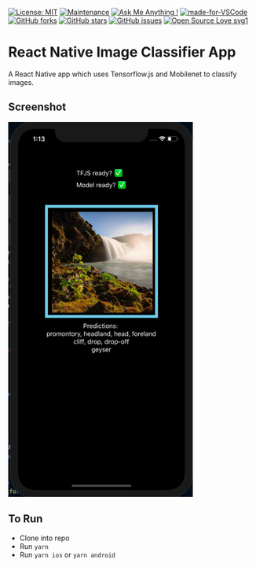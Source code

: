 [![License: MIT](https://img.shields.io/badge/License-MIT-yellow.svg)](https://opensource.org/licenses/MIT)
[![Maintenance](https://img.shields.io/badge/Maintained%3F-yes-green.svg)](https://GitHub.com/Naereen/StrapDown.js/graphs/commit-activity)
[![Ask Me Anything !](https://img.shields.io/badge/Ask%20me-anything-1abc9c.svg)](https://GitHub.com/Naereen/ama)
[![made-for-VSCode](https://img.shields.io/badge/Made%20for-VSCode-1f425f.svg)](https://code.visualstudio.com/)
[![GitHub forks](https://img.shields.io/github/forks/saswatamcode/rn_image_classifier?style=social)](https://GitHub.com/saswatamcode/rn_image_classifier/network/)
[![GitHub stars](https://img.shields.io/github/stars/saswatamcode/rn_image_classifier?style=social)](https://GitHub.com/saswatamcode/rn_image_classifier/stargazers/)
[![GitHub issues](https://img.shields.io/github/issues/saswatamcode/rn_image_classifier.svg)](https://GitHub.com/saswatamcode/rn_image_classifier/issues/)
[![Open Source Love svg1](https://badges.frapsoft.com/os/v1/open-source.svg?v=103)](https://github.com/ellerbrock/open-source-badges/)

# React Native Image Classifier App
A React Native app which uses Tensorflow.js and Mobilenet to classify images.

## Screenshot
![MainScreen!](screenshots/Screenshot-1.png)

## To Run
- Clone into repo
- Run `yarn`
- Run `yarn ios` or `yarn android`